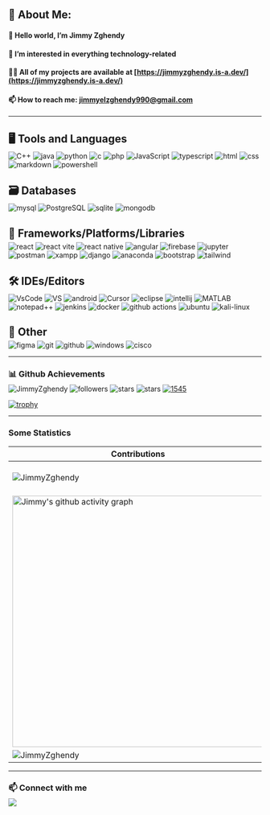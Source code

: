 ## 💫 About Me:
#### 👋 Hello world, I’m Jimmy Zghendy
#### 👀 I’m interested in everything technology-related
#### 👨‍💻 All of my projects are available at [https://jimmyzghendy.is-a.dev/](https://jimmyzghendy.is-a.dev/)
#### 📫 How to reach me: [jimmyelzghendy990@gmail.com](mailto:jimmyelzghendy990@gmail.com)

---

<!-- Your project description and other content goes here -->
<p align="left">
<h2 style="margin-bottom: 5px;">🖥️ Tools and Languages</h2>
<p style="margin-top: 0px;">
<a target="_blank" rel="noreferrer"><img src="https://img.shields.io/badge/c%2B%2B-%2300599C.svg?style=for-the-badge&logo=cplusplus&logoColor=white " alt="C++"></a>
<a target="_blank" rel="noreferrer"> <img src="https://img.shields.io/badge/java-%23ED8B00.svg?style=for-the-badge&logo=openjdk&logoColor=white" alt="java"> </a> 
<a target="_blank" rel="noreferrer"> <img src="https://img.shields.io/badge/python-3670A0?style=for-the-badge&logo=python&logoColor=ffdd54" alt="python"> </a>
<a target="_blank" rel="noreferrer"> <img src="https://img.shields.io/badge/C-00599C?style=for-the-badge&logo=c&logoColor=white" alt="c"> </a>
<a target="_blank" rel="noreferrer"> <img src="https://img.shields.io/badge/PHP-777BB4?style=for-the-badge&logo=php&logoColor=white" alt="php"> </a>
<a target="_blank" rel="noreferrer"><img src="https://img.shields.io/badge/javascript-%23F7DF1E.svg?style=for-the-badge&logo=javascript&logoColor=black " alt="JavaScript"></a>
<a target="_blank" rel="noreferrer"> <img src="https://img.shields.io/badge/typescript-%23007ACC.svg?style=for-the-badge&logo=typescript&logoColor=white" alt="typescript"> </a>
<a target="_blank" rel="noreferrer"> <img src="https://img.shields.io/badge/html5-%23E34F26.svg?style=for-the-badge&logo=html5&logoColor=white" alt="html"></a>
<a target="_blank" rel="noreferrer"> <img src="https://img.shields.io/badge/css3-%231572B6.svg?style=for-the-badge&logo=css3&logoColor=white" alt="css"> </a>
<a target="_blank" rel="noreferrer"> <img src="https://img.shields.io/badge/markdown-%23000000.svg?style=for-the-badge&logo=markdown&logoColor=white" alt="markdown"> </a>
<a target="_blank" rel="noreferrer"> <img src="https://img.shields.io/badge/PowerShell-%235391FE.svg?style=for-the-badge&logo=powershell&logoColor=white" alt="powershell"> </a> 
</p>
</p>

<p align="left">
<h2 style="margin-bottom: 5px;">🗃️ Databases</h2>
<p style="margin-top: 0px;">
<a target="_blank" rel="noreferrer"> <img src="https://img.shields.io/badge/MySQL-005C84?style=for-the-badge&logo=mysql&logoColor=white" alt="mysql"> </a>  
<a target="_blank" rel="noreferrer"> <img src="https://img.shields.io/badge/postgresql-316192.svg?style=for-the-badge&logo=postgresql&logoColor=white " alt="PostgreSQL"></a>
<a target="_blank" rel="noreferrer"> <img src="https://img.shields.io/badge/SQLite-07405E?style=for-the-badge&logo=sqlite&logoColor=white" alt="sqlite"> </a> 
<a target="_blank" rel="noreferrer"> <img src="https://img.shields.io/badge/MongoDB-%234ea94b.svg?style=for-the-badge&logo=mongodb&logoColor=white" alt="mongodb"> </a> 
</p>
</p>

<p align="left">
<h2 style="margin-bottom: 5px;">🧩 Frameworks/Platforms/Libraries</h2>
<p style="margin-top: 0px;">
<a target="_blank" rel="noreferrer"> <img src="https://img.shields.io/badge/react-%2361DAFB.svg?style=for-the-badge&logo=react&logoColor=white " alt="react"></a>
<a target="_blank" rel="noreferrer"> <img src="https://img.shields.io/badge/react  vite-%2361DAFB.svg?style=for-the-badge&logo=vite&logoColor=white" alt="react vite"></a>
<a target="_blank" rel="noreferrer"> <img src="https://img.shields.io/badge/react  native-%2361DAFB.svg?style=for-the-badge&logo=react&logoColor=white" alt="react native"></a>
<a target="_blank" rel="noreferrer"> <img src="https://img.shields.io/badge/angular-%23DD0031.svg?style=for-the-badge&logo=angular&logoColor=white" alt="angular"></a>    
<a target="_blank" rel="noreferrer"> <img src="https://img.shields.io/badge/firebase-a08021?style=for-the-badge&logo=firebase&logoColor=ffcd34" alt="firebase"> </a>
<a target="_blank" rel="noreferrer"> <img src="https://img.shields.io/badge/jupyter-%23FA0F00.svg?style=for-the-badge&logo=jupyter&logoColor=white" alt="jupyter"> </a>
<a target="_blank" rel="noreferrer"> <img src="https://img.shields.io/badge/Postman-FF6C37?style=for-the-badge&logo=Postman&logoColor=white" alt="postman"> </a>
<a target="_blank" rel="noreferrer"> <img src="https://img.shields.io/badge/Xampp-F37623?style=for-the-badge&logo=xampp&logoColor=white" alt="xampp"> </a>
<a target="_blank" rel="noreferrer"> <img src="https://img.shields.io/badge/Django-092E20?style=for-the-badge&logo=django&logoColor=white " alt="django"></a>
<a target="_blank" rel="noreferrer"> <img src="https://img.shields.io/badge/Anaconda-%2344A833.svg?style=for-the-badge&logo=anaconda&logoColor=white" alt="anaconda"> </a>
<a target="_blank" rel="noreferrer"> <img src="https://img.shields.io/badge/bootstrap-%23563D7C.svg?style=for-the-badge&logo=bootstrap&logoColor=white " alt="bootstrap"></a>
<a target="_blank" rel="noreferrer"> <img src="https://img.shields.io/badge/tailwindcss-%2338B2AC.svg?style=for-the-badge&logo=tailwind-css&logoColor=white " alt="tailwind"></a>
</p>
</p>

<p align="left">
<h2 style="margin-bottom: 5px;">🛠️ IDEs/Editors</h2>
<p style="margin-top: 0px;">
<a target="_blank" rel="noreferrer"> <img src="https://img.shields.io/badge/VSCode-0078D4?style=for-the-badge&logo=visual%20studio%20code&logoColor=white" alt="VsCode"> </a>
<a target="_blank" rel="noreferrer"> <img src="https://img.shields.io/badge/Visual%20Studio-5C2D91.svg?style=for-the-badge&logo=visual-studio&logoColor=white" alt="VS"> </a>
<a target="_blank" rel="noreferrer"> <img src="https://img.shields.io/badge/Android_Studio-3DDC84?style=for-the-badge&logo=android-studio&logoColor=white" alt="android"> </a>
<a target="_blank" rel="noreferrer"><img src="https://img.shields.io/badge/Cursor-FFD43B?style=for-the-badge&logo=cursor&logoColor=black " alt="Cursor"></a>
<a target="_blank" rel="noreferrer"> <img src="https://img.shields.io/badge/Eclipse-2C2255?style=for-the-badge&logo=eclipse&logoColor=white" alt="eclipse"> </a>
<a target="_blank" rel="noreferrer"> <img src="https://img.shields.io/badge/IntelliJ_IDEA-000000.svg?style=for-the-badge&logo=intellij-idea&logoColor=white" alt="intellij"> </a>
<a target="_blank" rel="noreferrer"> <img src="https://img.shields.io/badge/MATLAB-0076A8?style=for-the-badge&logo=matlab&logoColor=white " alt="MATLAB"></a>
<a target="_blank" rel="noreferrer"> <img src="https://img.shields.io/badge/Notepad++-90E59A.svg?style=for-the-badge&logo=notepad%2B%2B&logoColor=black" alt="notepad++"> </a> 
<a target="_blank" rel="noreferrer"> <img src="https://img.shields.io/badge/Jenkins-D62828?style=for-the-badge&logo=jenkins&logoColor=white " alt="jenkins"></a>
<a target="_blank" rel="noreferrer"> <img src="https://img.shields.io/badge/Docker-2CA5E0?style=for-the-badge&logo=docker&logoColor=white " alt="docker"></a>
<a target="_blank" rel="noreferrer"> <img src="https://img.shields.io/badge/github%20actions-%23121011.svg?style=for-the-badge&logo=githubactions&logoColor=white " alt="github actions"></a>
<a target="_blank" rel="noreferrer"> <img src="https://img.shields.io/badge/Ubuntu-EF8236?style=for-the-badge&logo=ubuntu&logoColor=white " alt="ubuntu"></a>
<a target="_blank" rel="noreferrer"> <img src="https://img.shields.io/badge/Kali%20Linux-A9A9A9?style=for-the-badge&logo=kali-linux&logoColor=white " alt="kali-linux"></a>
</p>
</p>

<p align="left">
<h2 style="margin-bottom: 5px;">🔧 Other</h2>
<p style="margin-top: 0px;">
<a target="_blank" rel="noreferrer"> <img src="https://img.shields.io/badge/Figma-F24E1E?style=for-the-badge&logo=figma&logoColor=white" alt="figma"> </a>   
<a target="_blank" rel="noreferrer"> <img src="https://img.shields.io/badge/GIT-E44C30?style=for-the-badge&logo=git&logoColor=white" alt="git"> </a> 
<a target="_blank" rel="noreferrer"> <img src="https://img.shields.io/badge/github-%23121011.svg?style=for-the-badge&logo=github&logoColor=white" alt="github"> </a>
<a target="_blank" rel="noreferrer"> <img src="https://img.shields.io/badge/Windows-0078D6?style=for-the-badge&logo=windows&logoColor=white" alt="windows"> </a>
<a target="_blank" rel="noreferrer"> <img src="https://img.shields.io/badge/cisco-00ADEF.svg?style=for-the-badge&logo=cisco&logoColor=white " alt="cisco"></a>
</p>
</p>

***

<h3 style="margin-bottom: 5px;">📊 Github Achievements</h3>
<p style="margin-top: 0px;">
<img src="https://komarev.com/ghpvc/?username=JimmyZghendy&label=Profile%20views&color=0e75b6&style=flat" alt="JimmyZghendy"/> <img alt="followers" title="Follow me on Github" src="https://img.shields.io/github/followers/JimmyZghendy?color=236ad3&style=flat&label=Followers"/> <img src="https://img.shields.io/badge/dynamic/json?&label=Stars&style=flat&query=%24.stars&url=https://api.github-star-counter.workers.dev/user/JimmyZghendy" alt="stars"> <img src="https://img.shields.io/badge/dynamic/json?&label=Forks&style=flat&query=%24.forks&url=https://api.github-star-counter.workers.dev/user/JimmyZghendy" alt="stars"> <a href="https://committers.top/lebanon.html" target="blank"><img src="https://user-badge.committers.top/lebanon/JimmyZghendy.svg" alt="1545" /></a>
</p>

[![trophy](https://github-profile-trophy.vercel.app/?username=JimmyZghendy&column=-1&theme=onestar&margin-w=5&no-frame=true)](https://github.com/JimmyZghendy/github-profile-trophy)

***

### Some Statistics
| Contributions | Languages | 
| ------------- | --------- |
| <img align="center" src="https://github-readme-stats.vercel.app/api?username=JimmyZghendy&show_icons=true&theme=transparent&locale=en&hide_border=true" alt="JimmyZghendy"/> | &nbsp;&nbsp;&nbsp;<img align="center" src="https://github-readme-stats.vercel.app/api/top-langs?username=JimmyZghendy&show_icons=true&exclude_repo=JimmyZghendy,CineLeb&locale=en&layout=compact&theme=transparent&hide_border=true" alt="JimmyZghendy" /> | 
| <img width="500" align="center" src="https://github-readme-activity-graph.vercel.app/graph?username=JimmyZghendy&theme=github-compact&hide_border=true&line=1E60B1" alt="Jimmy's github activity graph" /> | <img align="center" src="http://github-profile-summary-cards.vercel.app/api/cards/most-commit-language?username=JimmyZghendy&theme=transparent&hide_border=true" alt="JimmyZghendy"/> |
| <img align="center" src="https://nirzak-streak-stats.vercel.app/?user=JimmyZghendy&theme=transparent&hide_border=true" alt="JimmyZghendy"/> | &nbsp;&nbsp;&nbsp;<img align="center" src="http://github-profile-summary-cards.vercel.app/api/cards/repos-per-language?username=JimmyZghendy&theme=transparent&exclude_repo=JimmyZghendy" />

***

<h3 style="margin-bottom: 5px;">📫 Connect with me</h3>
<img src="https://capsule-render.vercel.app/api?type=waving&height=130&color=122B6C&fontAlign=50&reversal=false&fontAlignY=36&descAlign=53&descAlignY=49&textBg=false&fontSize=46&animation=fadeIn&section=footer"/>
